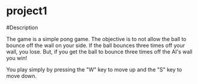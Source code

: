 # project1

#Description

The game is a simple pong game. The objective is to not allow the ball to bounce off the wall on your side. If the ball bounces three times off your wall, you lose. But, if you get the ball to bounce three times off the AI's wall you win!

You play simply by pressing the "W" key to move up and the "S" key to move down.
